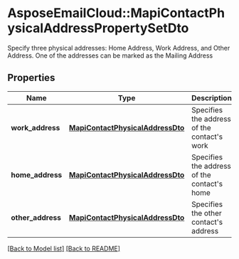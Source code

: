 # AsposeEmailCloud::MapiContactPhysicalAddressPropertySetDto

Specify three physical addresses: Home Address, Work Address, and Other Address. One of the addresses can be marked as the Mailing Address             

## Properties
Name | Type | Description | Notes
---- | ---- | ----------- | -----
**work_address** |[**MapiContactPhysicalAddressDto**](MapiContactPhysicalAddressDto.md) | Specifies the address of the contact's work              | [optional] 
**home_address** |[**MapiContactPhysicalAddressDto**](MapiContactPhysicalAddressDto.md) | Specifies the address of the contact's home              | [optional] 
**other_address** |[**MapiContactPhysicalAddressDto**](MapiContactPhysicalAddressDto.md) | Specifies the other contact's address              | [optional] 


[[Back to Model list]](Models.md) [[Back to README]](README.md)
